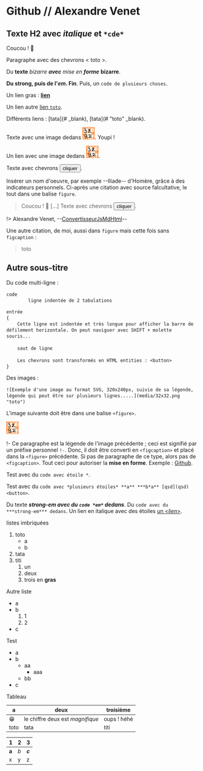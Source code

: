 # Github // Alexandre Venet

## Texte H2 avec *italique* et `*cde*`

Coucou ! 🤗

Paragraphe avec des chevrons < toto >.

Du **texte** *bizarre* ***avec*** *mise* *en* ***forme*** **bizarre**.

**Du strong, puis de l'*em*. Fin**. Puis, un `code de plusieurs choses`.

Un lien gras : **[lien](#)**

Un lien autre [lien `toto`](# "bulle d'*aide*").

Différents liens : [tata](# _blank), [tata](# "toto" _blank).

Texte avec une image dedans ![image](media/32x32.png). Youpi ! 

Un lien avec une image dedans [![image](media/32x32.png)](# "bulle").

Texte avec chevrons <button type="button">cliquer</button>.

Insérer un nom d'oeuvre, par exemple --Iliade-- d'Homère, grâce à des indicateurs personnels. Ci-après une citation avec source falcultative, le tout dans une balise `figure`.

> Coucou ! 🤗
> [...]
> Texte avec chevrons <button type="button">cliquer</button>.

!> Alexandre Venet, --[ConvertisseurJsMdHtml](https://alexandrevenet.github.io/ConvertisseurJsMdHtml)--

Une autre citation, de moi, aussi dans `figure` mais cette fois sans `figcaption` :

> toto

## Autre sous-titre

Du code multi-ligne :
```
code
		ligne indentée de 2 tabulations
```
```
entrée 
{
	Cette ligne est indentée et très longue pour afficher la barre de défilement horizontale. On peut naviguer avec SHIFT + molette souris...
	
	saut de ligne
	
	Les chevrons sont transformés en HTML entities : <button>
}
```

Des images :

```
![Exemple d'une image au format SVG, 320x240px, suivie de sa légende, légende qui peut être sur plusieurs lignes.....](media/32x32.png "toto")
```

L'image suivante doit être dans une balise `<figure>`.

![title](media/32x32.png "alt")

!- Ce paragraphe est la légende de l'image précédente ; ceci est signifié par un préfixe personnel `!-`. Donc, il doit être converti en `<figcaption>` et placé dans la `<figure>` précédente. Si pas de paragraphe de ce type, alors pas de `<figcaption>`. Tout ceci pour autoriser la **mise en forme**. Exemple : [Github](https://alexandrevenet.github.io "Yo").

Test avec du `code avec étoile *`.

Test avec du `code avec *plusieurs étoiles* **a** ***b*a** [qsd](qsd) <button>`. 

Du texte ***strong-em avec du `code *em*` dedans***. Du `code avec du ***strong-em*** dedans`. Un lien en italique avec des étoiles [un <*lien*>](#).

listes imbriquées
1. toto
	- a
	- b
2. tata
3. titi
	1. un
	2. deux
	3. trois en **gras**

Autre liste
- a
- b
	1. 1
	2. 2
- c

Test

- a
- b
	- aa
		- aaa
	- bb
- c

Tableau

|a|deux|troisième
|-|-|-|
|😁|le chiffre deux est *magnifique*|oups ! héhé |
|toto|tata|titi|

1|2|3
-|-|-
**a**|*b*|***c***
x|y|z

